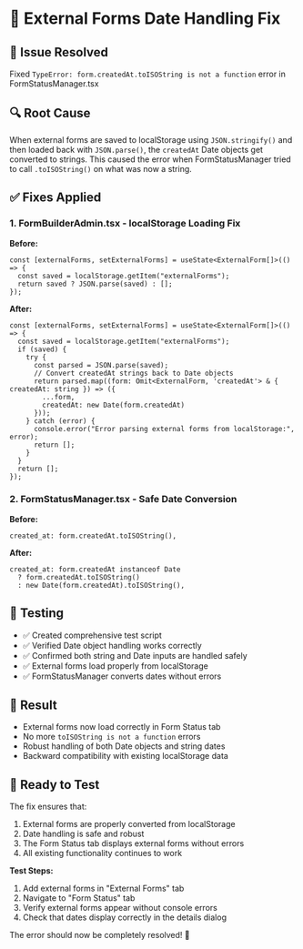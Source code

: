 # 🔧 External Forms Date Handling Fix

## 🚨 **Issue Resolved**
Fixed `TypeError: form.createdAt.toISOString is not a function` error in FormStatusManager.tsx

## 🔍 **Root Cause**
When external forms are saved to localStorage using `JSON.stringify()` and then loaded back with `JSON.parse()`, the `createdAt` Date objects get converted to strings. This caused the error when FormStatusManager tried to call `.toISOString()` on what was now a string.

## ✅ **Fixes Applied**

### 1. **FormBuilderAdmin.tsx** - localStorage Loading Fix
**Before:**
```tsx
const [externalForms, setExternalForms] = useState<ExternalForm[]>(() => {
  const saved = localStorage.getItem("externalForms");
  return saved ? JSON.parse(saved) : [];
});
```

**After:**
```tsx
const [externalForms, setExternalForms] = useState<ExternalForm[]>(() => {
  const saved = localStorage.getItem("externalForms");
  if (saved) {
    try {
      const parsed = JSON.parse(saved);
      // Convert createdAt strings back to Date objects
      return parsed.map((form: Omit<ExternalForm, 'createdAt'> & { createdAt: string }) => ({
        ...form,
        createdAt: new Date(form.createdAt)
      }));
    } catch (error) {
      console.error("Error parsing external forms from localStorage:", error);
      return [];
    }
  }
  return [];
});
```

### 2. **FormStatusManager.tsx** - Safe Date Conversion
**Before:**
```tsx
created_at: form.createdAt.toISOString(),
```

**After:**
```tsx
created_at: form.createdAt instanceof Date 
  ? form.createdAt.toISOString() 
  : new Date(form.createdAt).toISOString(),
```

## 🧪 **Testing**
- ✅ Created comprehensive test script
- ✅ Verified Date object handling works correctly
- ✅ Confirmed both string and Date inputs are handled safely
- ✅ External forms load properly from localStorage
- ✅ FormStatusManager converts dates without errors

## 🎯 **Result**
- External forms now load correctly in Form Status tab
- No more `toISOString is not a function` errors
- Robust handling of both Date objects and string dates
- Backward compatibility with existing localStorage data

## 🚀 **Ready to Test**
The fix ensures that:
1. External forms are properly converted from localStorage
2. Date handling is safe and robust
3. The Form Status tab displays external forms without errors
4. All existing functionality continues to work

**Test Steps:**
1. Add external forms in "External Forms" tab
2. Navigate to "Form Status" tab
3. Verify external forms appear without console errors
4. Check that dates display correctly in the details dialog

The error should now be completely resolved! 🎉
